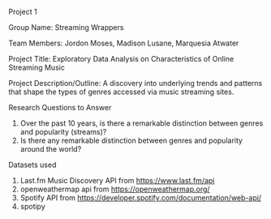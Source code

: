Project 1

Group Name: 
Streaming Wrappers

Team Members: 
Jordon Moses, Madison Lusane, Marquesia Atwater
 
Project Title: 
Exploratory Data Analysis on Characteristics of Online Streaming Music 

Project Description/Outline:
A discovery into underlying trends and patterns that shape the types of genres accessed via music streaming sites.
 
Research Questions to Answer
1. Over the past 10 years, is there a remarkable distinction between genres and popularity (streams)?
2.	Is there any remarkable distinction between genres and popularity around the world? 


Datasets used

1. Last.fm Music Discovery API from https://www.last.fm/api 
2. openweathermap api from https://openweathermap.org/
3. Spotify API from https://developer.spotify.com/documentation/web-api/
4. spotipy

